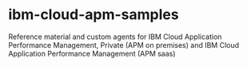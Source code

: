 # ibm-cloud-apm-samples
Reference material and custom agents for IBM Cloud Application Performance Management, Private (APM on premises) and IBM Cloud Application Performance Management (APM saas)
